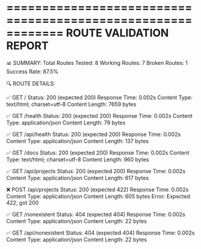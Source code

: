 ============================================================
ROUTE VALIDATION REPORT
============================================================

📊 SUMMARY:
   Total Routes Tested: 8
   Working Routes: 7
   Broken Routes: 1
   Success Rate: 87.5%

🔍 ROUTE DETAILS:

✅ GET /
   Status: 200 (expected 200)
   Response Time: 0.002s
   Content Type: text/html; charset=utf-8
   Content Length: 7659 bytes

✅ GET /health
   Status: 200 (expected 200)
   Response Time: 0.002s
   Content Type: application/json
   Content Length: 79 bytes

✅ GET /api/health
   Status: 200 (expected 200)
   Response Time: 0.002s
   Content Type: application/json
   Content Length: 137 bytes

✅ GET /docs
   Status: 200 (expected 200)
   Response Time: 0.002s
   Content Type: text/html; charset=utf-8
   Content Length: 960 bytes

✅ GET /api/projects
   Status: 200 (expected 200)
   Response Time: 0.002s
   Content Type: application/json
   Content Length: 617 bytes

❌ POST /api/projects
   Status: 200 (expected 422)
   Response Time: 0.002s
   Content Type: application/json
   Content Length: 605 bytes
   Error: Expected 422, got 200

✅ GET /nonexistent
   Status: 404 (expected 404)
   Response Time: 0.002s
   Content Type: application/json
   Content Length: 22 bytes

✅ GET /api/nonexistent
   Status: 404 (expected 404)
   Response Time: 0.002s
   Content Type: application/json
   Content Length: 22 bytes